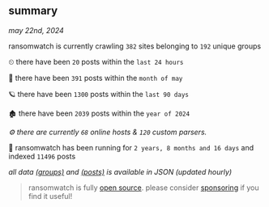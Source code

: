 
## summary
_may 22nd, 2024_

ransomwatch is currently crawling `382` sites belonging to `192` unique groups

⏲ there have been `20` posts within the `last 24 hours`

🦈 there have been `391` posts within the `month of may`

🪐 there have been `1300` posts within the `last 90 days`

🏚 there have been `2039` posts within the `year of 2024`

_⚙️ there are currently `68` online hosts & `120` custom parsers._

🦕 ransomwatch has been running for `2 years, 8 months and 16 days` and indexed `11496` posts

_all data  [(groups)](http://ransomwhat.telemetry.ltd/groups) and [(posts)](http://ransomwhat.telemetry.ltd/posts) is available in JSON (updated hourly)_

> ransomwatch is fully [open source](https://github.com/joshhighet/ransomwatch#ransomwatch--). please consider [sponsoring](https://github.com/sponsors/joshhighet) if you find it useful!
